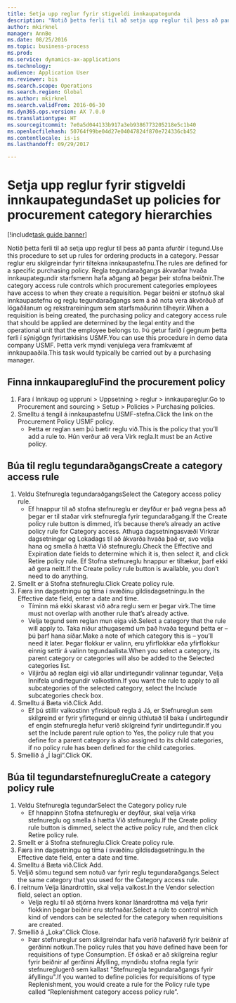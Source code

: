 ```yaml
--- 
title: Setja upp reglur fyrir stigveldi innkaupategunda
description: "Notið þetta ferli til að setja upp reglur til þess að panta afurðir í tegund."
author: mkirknel
manager: AnnBe
ms.date: 08/25/2016
ms.topic: business-process
ms.prod: 
ms.service: dynamics-ax-applications
ms.technology: 
audience: Application User
ms.reviewer: bis
ms.search.scope: Operations
ms.search.region: Global
ms.author: mkirknel
ms.search.validFrom: 2016-06-30
ms.dyn365.ops.version: AX 7.0.0
ms.translationtype: HT
ms.sourcegitcommit: 7e0a5d044133b917a3eb9386773205218e5c1b40
ms.openlocfilehash: 50764f99be04d27e04047824f870e724336cb452
ms.contentlocale: is-is
ms.lasthandoff: 09/29/2017

---
```

# <a name="set-up-policies-for-procurement-category-hierarchies"></a><span data-ttu-id="291a6-103">Setja upp reglur fyrir stigveldi innkaupategunda</span><span class="sxs-lookup"><span data-stu-id="291a6-103">Set up policies for procurement category hierarchies</span></span>

[!include[task guide banner](../../includes/task-guide-banner.md)]

<span data-ttu-id="291a6-104">Notið þetta ferli til að setja upp reglur til þess að panta afurðir í tegund.</span><span class="sxs-lookup"><span data-stu-id="291a6-104">Use this procedure to set up rules for ordering products in a category.</span></span> <span data-ttu-id="291a6-105">Þessar reglur eru skilgreindar fyrir tiltekna innkaupastefnu.</span><span class="sxs-lookup"><span data-stu-id="291a6-105">The rules are defined for a specific purchasing policy.</span></span> <span data-ttu-id="291a6-106">Regla tegundaraðgangs ákvarðar hvaða innkaupategundir starfsmenn hafa aðgang að þegar þeir stofna beiðnir.</span><span class="sxs-lookup"><span data-stu-id="291a6-106">The category access rule controls which procurement categories employees have access to when they create a requisition.</span></span> <span data-ttu-id="291a6-107">Þegar beiðni er stofnuð skal innkaupastefnu og reglu tegundaraðgangs sem á að nota vera ákvörðuð af lögaðilanum og rekstrareiningum sem starfsmaðurinn tilheyrir.</span><span class="sxs-lookup"><span data-stu-id="291a6-107">When a requisition is being created, the purchasing policy and category access rule that should be applied are determined by the legal entity and the operational unit that the employee belongs to.</span></span> <span data-ttu-id="291a6-108">Þú getur farið í gegnum þetta ferli í sýnigögn fyrirtækisins USMF.</span><span class="sxs-lookup"><span data-stu-id="291a6-108">You can use this procedure in demo data company USMF.</span></span> <span data-ttu-id="291a6-109">Þetta verk myndi venjulega vera framkvæmt af innkaupaaðila.</span><span class="sxs-lookup"><span data-stu-id="291a6-109">This task would typically be carried out by a purchasing manager.</span></span>


## <a name="find-the-procurement-policy"></a><span data-ttu-id="291a6-110">Finna innkaupareglu</span><span class="sxs-lookup"><span data-stu-id="291a6-110">Find the procurement policy</span></span>
1. <span data-ttu-id="291a6-111">Fara í Innkaup og uppruni > Uppsetning > reglur > innkaupareglur.</span><span class="sxs-lookup"><span data-stu-id="291a6-111">Go to Procurement and sourcing > Setup > Policies > Purchasing policies.</span></span>
2. <span data-ttu-id="291a6-112">Smelltu á tengil á innkaupastefnu USMF-stefna.</span><span class="sxs-lookup"><span data-stu-id="291a6-112">Click the link on the Procurement Policy USMF policy.</span></span>
    * <span data-ttu-id="291a6-113">Þetta er reglan sem þú bætir reglu við.</span><span class="sxs-lookup"><span data-stu-id="291a6-113">This is the policy that you’ll add a rule to.</span></span> <span data-ttu-id="291a6-114">Hún verður að vera Virk regla.</span><span class="sxs-lookup"><span data-stu-id="291a6-114">It must be an Active policy.</span></span>  

## <a name="create-a-category-access-rule"></a><span data-ttu-id="291a6-115">Búa til reglu tegundaraðgangs</span><span class="sxs-lookup"><span data-stu-id="291a6-115">Create a category access rule</span></span>
1. <span data-ttu-id="291a6-116">Veldu Stefnuregla tegundaraðgangs</span><span class="sxs-lookup"><span data-stu-id="291a6-116">Select the Category access policy rule.</span></span>
    * <span data-ttu-id="291a6-117">Ef hnappur til að stofna stefnureglu er deyfður er það vegna þess að þegar er til staðar virk stefnuregla fyrir tegundaraðgang.</span><span class="sxs-lookup"><span data-stu-id="291a6-117">If the Create policy rule button is dimmed, it’s because there’s already an active policy rule for Category access.</span></span> <span data-ttu-id="291a6-118">Athuga dagsetningasvæði Virkrar dagsetningar og Lokadags til að ákvarða hvaða það er, svo velja hana og smella á hætta Við stefnureglu.</span><span class="sxs-lookup"><span data-stu-id="291a6-118">Check the Effective and Expiration date fields to determine which it is, then select it, and click Retire policy rule.</span></span> <span data-ttu-id="291a6-119">Ef Stofna stefnureglu hnappur er tiltækur, þarf ekki að gera neitt.</span><span class="sxs-lookup"><span data-stu-id="291a6-119">If the Create policy rule button is available, you don’t need to do anything.</span></span>  
2. <span data-ttu-id="291a6-120">Smellt er á Stofna stefnureglu.</span><span class="sxs-lookup"><span data-stu-id="291a6-120">Click Create policy rule.</span></span>
3. <span data-ttu-id="291a6-121">Færa inn dagsetningu og tíma í svæðinu gildisdagsetningu.</span><span class="sxs-lookup"><span data-stu-id="291a6-121">In the Effective date field, enter a date and time.</span></span>
    * <span data-ttu-id="291a6-122">Tíminn má ekki skarast við aðra reglu sem er þegar virk.</span><span class="sxs-lookup"><span data-stu-id="291a6-122">The time must not overlap with another rule that’s already active.</span></span>  
    * <span data-ttu-id="291a6-123">Velja tegund sem reglan mun eiga við.</span><span class="sxs-lookup"><span data-stu-id="291a6-123">Select a category that the rule will apply to.</span></span> <span data-ttu-id="291a6-124">Taka niður athugasemd um það hvaða tegund þetta er – þú þarf hana síðar.</span><span class="sxs-lookup"><span data-stu-id="291a6-124">Make a note of which category this is – you’ll need it later.</span></span> <span data-ttu-id="291a6-125">Þegar flokkur er valinn, eru yfirflokkar eða yfirflokkur einnig settir á valinn tegundaalista.</span><span class="sxs-lookup"><span data-stu-id="291a6-125">When you select a category, its parent category or categories will also be added to the Selected categories list.</span></span>  
    * <span data-ttu-id="291a6-126">Viljirðu að reglan eigi við allar undirtegundir valinnar tegundar, Velja Innifela undirtegundir valkostinn.</span><span class="sxs-lookup"><span data-stu-id="291a6-126">If you want the rule to apply to all subcategories of the selected category, select the Include subcategories check box.</span></span>  
4. <span data-ttu-id="291a6-127">Smelltu á Bæta við.</span><span class="sxs-lookup"><span data-stu-id="291a6-127">Click Add.</span></span>
    * <span data-ttu-id="291a6-128">Ef þú stillir valkostinn yfirskipuð regla á Já, er Stefnureglun sem skilgreind er fyrir yfirtegund er einnig úthlutað til baka í undirtegundir ef engin stefnuregla hefur verið skilgreind fyrir undirtegundir.</span><span class="sxs-lookup"><span data-stu-id="291a6-128">If you set the Include parent rule option to Yes, the policy rule that you define for a parent category is also assigned to its child categories, if no policy rule has been defined for the child categories.</span></span>  
5. <span data-ttu-id="291a6-129">Smellið á „Í lagi“.</span><span class="sxs-lookup"><span data-stu-id="291a6-129">Click OK.</span></span>

## <a name="create-a-category-policy-rule"></a><span data-ttu-id="291a6-130">Búa til tegundarstefnureglu</span><span class="sxs-lookup"><span data-stu-id="291a6-130">Create a category policy rule</span></span>
1. <span data-ttu-id="291a6-131">Veldu Stefnuregla tegundar</span><span class="sxs-lookup"><span data-stu-id="291a6-131">Select the Category policy rule</span></span>
    * <span data-ttu-id="291a6-132">Ef hnappinn Stofna stefnureglu er deyfður, skal velja virka stefnureglu og smella á hætta Við stefnureglu.</span><span class="sxs-lookup"><span data-stu-id="291a6-132">If the Create policy rule button is dimmed, select the active policy rule, and then click Retire policy rule.</span></span>  
2. <span data-ttu-id="291a6-133">Smellt er á Stofna stefnureglu.</span><span class="sxs-lookup"><span data-stu-id="291a6-133">Click Create policy rule.</span></span>
3. <span data-ttu-id="291a6-134">Færa inn dagsetningu og tíma í svæðinu gildisdagsetningu.</span><span class="sxs-lookup"><span data-stu-id="291a6-134">In the Effective date field, enter a date and time.</span></span>
4. <span data-ttu-id="291a6-135">Smelltu á Bæta við.</span><span class="sxs-lookup"><span data-stu-id="291a6-135">Click Add.</span></span>
5. <span data-ttu-id="291a6-136">Veljið sömu tegund sem notuð var fyrir reglu tegundaraðgangs.</span><span class="sxs-lookup"><span data-stu-id="291a6-136">Select the same category that you used for the Category access rule.</span></span>
6. <span data-ttu-id="291a6-137">Í reitnum Velja lánardrottin, skal velja valkost.</span><span class="sxs-lookup"><span data-stu-id="291a6-137">In the Vendor selection field, select an option.</span></span>
    * <span data-ttu-id="291a6-138">Velja reglu til að stjórna hvers konar lánardrottna má velja fyrir flokkinn þegar beiðnir eru stofnaðar.</span><span class="sxs-lookup"><span data-stu-id="291a6-138">Select a rule to control which kind of vendors can be selected for the category when requisitions are created.</span></span>  
7. <span data-ttu-id="291a6-139">Smellið á „Loka“.</span><span class="sxs-lookup"><span data-stu-id="291a6-139">Click Close.</span></span>
    * <span data-ttu-id="291a6-140">Þær stefnureglur sem skilgreindar hafa verið hafaverið fyrir beiðnir af gerðinni notkun.</span><span class="sxs-lookup"><span data-stu-id="291a6-140">The policy rules that you have defined have been for requisitions of type Consumption.</span></span> <span data-ttu-id="291a6-141">Ef óskað er að skilgreina reglur fyrir beiðnir af gerðinni Áfylling, myndirðu stofna regla fyrir stefnureglugerð sem kallast "Stefnuregla tegundaraðgangs fyrir áfyllingu".</span><span class="sxs-lookup"><span data-stu-id="291a6-141">If you wanted to define policies for requisitions of type Replenishment, you would create a rule for the Policy rule type called “Replenishment category access policy rule”.</span></span>  



